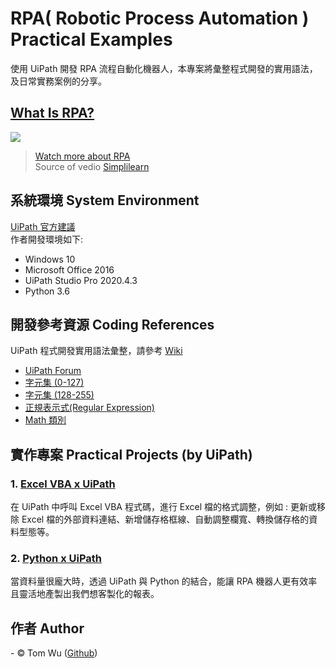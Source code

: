 # RPA( Robotic Process Automation ) Practical Examples   
使用 UiPath 開發 RPA 流程自動化機器人，本專案將彙整程式開發的實用語法，及日常實務案例的分享。  

##  [What Is RPA?](http://www.youtube.com/watch?v=9URSbTOE4YI)  
[![](http://img.youtube.com/vi/9URSbTOE4YI/0.jpg)](http://www.youtube.com/watch?v=9URSbTOE4YI "RPA In 5 Minutes | What Is RPA - Robotic Process Automation?")  
> [Watch more about RPA](https://www.youtube.com/c/SimplilearnOfficial/search?query=rpa)  
Source of vedio [Simplilearn](https://www.youtube.com/c/SimplilearnOfficial/featured) 
  
## 系統環境 System Environment     
[UiPath 官方建議](https://docs.uipath.com/installation-and-upgrade/docs/studio-hardware-and-software-requirements "Hardware and Software Requirements")   
作者開發環境如下:  
* Windows 10  
* Microsoft Office 2016
* UiPath Studio Pro 2020.4.3   
* Python 3.6   

## 開發參考資源 Coding References   
UiPath 程式開發實用語法彙整，請參考 [Wiki](https://github.com/YenLinWu/RPA_UiPath/wiki)  
- [UiPath Forum](https://forum.uipath.com/ "UiPath 論壇")
- [字元集 (0-127)](https://docs.microsoft.com/zh-tw/office/vba/language/reference/user-interface-help/character-set-0127 "處理字串時參考")  
- [字元集 (128-255)](https://docs.microsoft.com/zh-tw/office/vba/language/reference/user-interface-help/character-set-128255 "處理字串時參考")  
- [正規表示式(Regular Expression)](https://www.regular-expressions.info/unicode.html "處理字串時參考")    
- [Math 類別](https://docs.microsoft.com/zh-tw/dotnet/api/system.math?view=netframework-4.8 "數值運算時參考")

## 實作專案 Practical Projects (by UiPath)  
### 1. [Excel VBA x UiPath](https://github.com/YenLinWu/RPA_UiPath/tree/master/Excel%20VBA%20x%20UiPath)
在 UiPath 中呼叫 Excel VBA 程式碼，進行 Excel 檔的格式調整，例如 : 更新或移除 Excel 檔的外部資料連結、新增儲存格框線、自動調整欄寬、轉換儲存格的資料型態等。  

### 2. [Python x UiPath](https://github.com/YenLinWu/RPA_UiPath/tree/master/Python%20x%20UiPath)  
當資料量很龐大時，透過 UiPath 與 Python 的結合，能讓 RPA 機器人更有效率且靈活地產製出我們想客製化的報表。 

## 作者 Author  
<span> - &copy; Tom Wu (<a href="https://github.com/YenLinWu">Github</a>) </span>  
